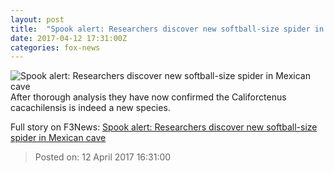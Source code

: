 ```yaml
---
layout: post
title:  "Spook alert: Researchers discover new softball-size spider in Mexican cave"
date: 2017-04-12 17:31:00Z
categories: fox-news
---
```


![Spook alert: Researchers discover new softball-size spider in Mexican cave](http://a57.foxnews.com/images.foxnews.com/content/fox-news/world/2017/04/12/spook-alert-researchers-discover-new-softball-size-spider-in-mexican-cave/_jcr_content/par/featured-media/media-0.img.jpg/0/0/1492019530497.jpg?ve=1)
After thorough analysis they have now confirmed the Califorctenus cacachilensis is indeed a new species.


Full story on F3News: [Spook alert: Researchers discover new softball-size spider in Mexican cave](http://www.f3nws.com/n/YN4JGC)

> Posted on: 12 April 2017 16:31:00
